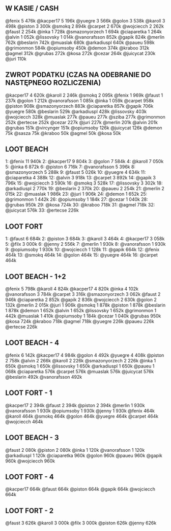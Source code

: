 ## W KASIE / CASH
@fenix 5 476k
@kacper17 5 196k
@yuegre 3 566k
@golon 3 538k
@karoll 3 498k
@piston 3 300k
@smokq 2 894k
@carpet 2 670k
@wojciecch 2 262k
@faust 2 254k
@inka 1 728k
@smazonyorzech 1 694k
@ciaparetka 1 264k
@alvin 1 052k
@lissovsky 1 014k
@vanorafsson 852k
@gapik 824k
@merlin 762k
@beslarin 742k
@muaslak 680k
@arkadiuspl 640k
@paueu 598k
@grimonmon 584k
@opiumsoby 450k
@demon 374k
@kraboo 312k
@agmel 312k
@grubas 272k
@kosa 272k
@cezar 264k
@juicycat 230k
@juri 110k

## ZWROT PODATKU (CZAS NA ODEBRANIE DO NASTĘPNEGO ROZLICZENIA)
@kacper17 4 620k
@karoll 2 246k
@smokq 2 095k
@fenix 1 969k
@faust 1 237k
@golon 1 212k
@vanorafsson 1 085k
@inka 1 059k
@carpet 958k
@piston 908k
@smazonyorzech 883k
@ciaparetka 857k
@gapik 706k
@yuegre 580k
@beslarin 529k
@arkadiuspl 428k
@lissovsky 403k
@wojciecch 328k
@muaslak 277k
@paueu 277k
@sziba 277k
@grimonmon 252k
@ertecse 252k
@cezar 227k
@juri 227k
@merlin 201k
@alvin 201k
@grubas 151k
@vircynger 151k
@opiumsoby 126k
@juicycat 126k
@demon 75k
@sasza 75k
@kraboo 50k
@agmel 50k
@kosa 50k

## LOOT BEACH
1: @fenix 11 940k
2: @kacper17 9 804k
3: @golon 7 584k
4: @karoll 7 050k
5: @inka 6 872k
6: @piston 6 716k
7: @vanorafsson 5 396k
8: @smazonyorzech 5 288k
9: @faust 5 026k
10: @yuegre 4 634k
11: @ciaparetka 4 388k
12: @alvin 3 918k
13: @carpet 3 892k
14: @gapik 3 796k
15: @wojciecch 3 590k
16: @smokq 3 528k
17: @lissovsky 3 302k
18: @arkadiuspl 2 770k
19: @beslarin 2 370k
20: @paueu 2 254k
21: @merlin 2 015k
22: @muaslak 1 986k
23: @juri 1 906k
24: @demon 1 652k
25: @grimonmon 1 442k
26: @opiumsoby 1 184k
27: @cezar 1 040k
28: @grubas 950k
29: @kosa 724k
30: @kraboo 718k
31: @agmel 718k
32: @juicycat 576k
33: @ertecse 226k

## LOOT FORT
1: @faust 6 684k
2: @piston 3 684k
3: @karoll 3 464k
4: @kacper17 3 058k
5: @filx 3 000k
6: @jenny 2 556k
7: @merlin 1 930k
8: @vanorafsson 1 930k
9: @opiumsoby 1 930k
10: @wojciecch 1 128k
11: @gapik 664k
12: @fenix 464k
13: @smokq 464k
14: @golon 464k
15: @yuegre 464k
16: @carpet 464k

## LOOT BEACH - 1+2
@fenix 5 798k
@karoll 4 824k
@kacper17 4 820k
@inka 4 102k
@vanorafsson 3 784k
@carpet 3 316k
@smazonyorzech 3 062k
@faust 2 946k
@ciaparetka 2 852k
@gapik 2 836k
@wojciecch 2 630k
@golon 2 132k
@merlin 2 015k
@juri 1 906k
@smokq 1 878k
@piston 1 878k
@beslarin 1 878k
@demon 1 652k
@alvin 1 652k
@lissovsky 1 652k
@grimonmon 1 442k
@muaslak 1 410k
@opiumsoby 1 184k
@cezar 1 040k
@grubas 950k
@kosa 724k
@kraboo 718k
@agmel 718k
@yuegre 226k
@paueu 226k
@ertecse 226k

## LOOT BEACH - 4
@fenix 6 142k
@kacper17 4 984k
@golon 4 492k
@yuegre 4 408k
@piston 2 758k
@alvin 2 266k
@karoll 2 226k
@smazonyorzech 2 226k
@inka 1 650k
@smokq 1 650k
@lissovsky 1 650k
@arkadiuspl 1 650k
@paueu 1 068k
@ciaparetka 576k
@carpet 576k
@muaslak 576k
@juicycat 576k
@beslarin 492k
@vanorafsson 492k

## LOOT FORT - 1
@kacper17 2 394k
@faust 2 394k
@piston 2 394k
@merlin 1 930k
@vanorafsson 1 930k
@opiumsoby 1 930k
@jenny 1 930k
@fenix 464k
@karoll 464k
@smokq 464k
@golon 464k
@yuegre 464k
@carpet 464k
@wojciecch 464k

## LOOT BEACH - 3
@faust 2 080k
@piston 2 080k
@inka 1 120k
@vanorafsson 1 120k
@arkadiuspl 1 120k
@ciaparetka 960k
@golon 960k
@paueu 960k
@gapik 960k
@wojciecch 960k

## LOOT FORT - 4
@kacper17 664k
@faust 664k
@piston 664k
@gapik 664k
@wojciecch 664k

## LOOT FORT - 2
@faust 3 626k
@karoll 3 000k
@filx 3 000k
@piston 626k
@jenny 626k

